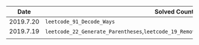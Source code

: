 | Date      | Solved Count & Detail                                        |
| --------- | ------------------------------------------------------------ |
| 2019.7.20 | `leetcode_91_Decode_Ways`                                    |
| 2019.7.19 | `leetcode_22_Generate_Parentheses`,`leetcode_19_Remove_Nth_Node_From_End_of_List`,`leetcode_18_4Sum` |
|           |                                                              |

